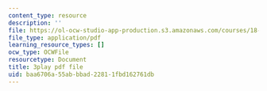 ```yaml
---
content_type: resource
description: ''
file: https://ol-ocw-studio-app-production.s3.amazonaws.com/courses/18-03sc-differential-equations-fall-2011/baa6706a55abbbad22811fbd162761db_qbyeQum8qTE.pdf
file_type: application/pdf
learning_resource_types: []
ocw_type: OCWFile
resourcetype: Document
title: 3play pdf file
uid: baa6706a-55ab-bbad-2281-1fbd162761db
---
```

